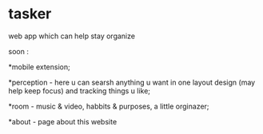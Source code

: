 # tasker
web app which can help stay organize


soon :

  *mobile extension;
  
  *perception - here u can searsh anything u want in one layout design (may help keep focus) and tracking things u like;
  
  *room - music & video, habbits & purposes, a little orginazer;
  
  *about - page about this website
